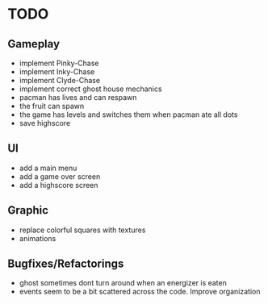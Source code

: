 # TODO
## Gameplay
- implement Pinky-Chase
- implement Inky-Chase
- implement Clyde-Chase
- implement correct ghost house mechanics
- pacman has lives and can respawn
- the fruit can spawn
- the game has levels and switches them when pacman ate all dots
- save highscore

## UI
- add a main menu
- add a game over screen
- add a highscore screen

## Graphic
- replace colorful squares with textures
- animations

## Bugfixes/Refactorings
- ghost sometimes dont turn around when an energizer is eaten
- events seem to be a bit scattered across the code. Improve organization